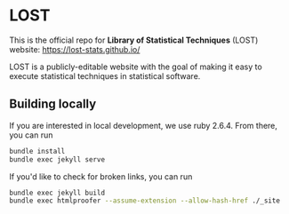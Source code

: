 # LOST

This is the official repo for **Library of Statistical Techniques** (LOST) website: https://lost-stats.github.io/

LOST is a publicly-editable website with the goal of making it easy to execute statistical techniques in statistical software.

## Building locally

If you are interested in local development, we use ruby 2.6.4. From there, you can run

```bash
bundle install
bundle exec jekyll serve
```

If you'd like to check for broken links, you can run

```bash
bundle exec jekyll build
bundle exec htmlproofer --assume-extension --allow-hash-href ./_site
```